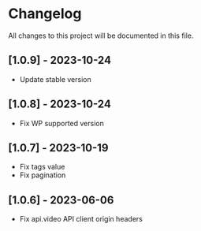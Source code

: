 # Changelog
All changes to this project will be documented in this file.

## [1.0.9] - 2023-10-24
- Update stable version

## [1.0.8] - 2023-10-24
- Fix WP supported version

## [1.0.7] - 2023-10-19
- Fix tags value
- Fix pagination

## [1.0.6] - 2023-06-06
- Fix api.video API client origin headers

